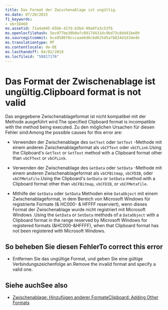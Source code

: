 ```yaml
---
title: Das Format der Zwischenablage ist ungültig.
ms.date: 07/20/2015
f1_keywords:
- vbrID460
ms.assetid: 71a4a045-65bb-417d-b3bd-99a9fa3c53f6
ms.openlocfilehash: 5ec077be30b0afc8917d431dc9bd73c8dd41be89
ms.sourcegitcommit: bce0586f0cccaae6d6cbd625d5a7b824d1d3de4b
ms.translationtype: MT
ms.contentlocale: de-DE
ms.lasthandoff: 04/02/2019
ms.locfileid: "58817176"
---
```

# <a name="clipboard-format-is-not-valid"></a><span data-ttu-id="7b1ff-102">Das Format der Zwischenablage ist ungültig.</span><span class="sxs-lookup"><span data-stu-id="7b1ff-102">Clipboard format is not valid</span></span>
<span data-ttu-id="7b1ff-103">Das angegebene Zwischenablageformat ist nicht kompatibel mit der Methode ausgeführt wird.</span><span class="sxs-lookup"><span data-stu-id="7b1ff-103">The specified Clipboard format is incompatible with the method being executed.</span></span> <span data-ttu-id="7b1ff-104">Zu den möglichen Ursachen für diesen Fehler sind:</span><span class="sxs-lookup"><span data-stu-id="7b1ff-104">Among the possible causes for this error are:</span></span>  
  
-   <span data-ttu-id="7b1ff-105">Verwenden der Zwischenablage des `GetText` oder `SetText` -Methode mit einem anderen Zwischenablageformat als `vbCFText` oder `vbCFLink`.</span><span class="sxs-lookup"><span data-stu-id="7b1ff-105">Using the Clipboard's `GetText` or `SetText` method with a Clipboard format other than `vbCFText` or `vbCFLink`.</span></span>  
  
-   <span data-ttu-id="7b1ff-106">Verwenden der Zwischenablage des `GetData` oder `SetData` -Methode mit einem anderen Zwischenablageformat als `vbCFBitmap`, `vbCFDIB`, oder `vbCFMetafile`.</span><span class="sxs-lookup"><span data-stu-id="7b1ff-106">Using the Clipboard's `GetData` or `SetData` method with a Clipboard format other than `vbCFBitmap`, `vbCFDIB`, or `vbCFMetafile`.</span></span>  
  
-   <span data-ttu-id="7b1ff-107">Mithilfe der `GetData` oder `SetData` Methoden eine `DataObject` mit einem Zwischenablageformat, in dem Bereich von Microsoft Windows für registrierte Formate (& HC000- & HFFFF reserviert), wenn dieses Format der Zwischenablage wurde nicht registriert mit Microsoft Windows .</span><span class="sxs-lookup"><span data-stu-id="7b1ff-107">Using the `GetData` or `SetData` methods of a `DataObject` with a Clipboard format in the range reserved by Microsoft Windows for registered formats (&HC000-&HFFFF), when that Clipboard format has not been registered with Microsoft Windows.</span></span>  
  
## <a name="to-correct-this-error"></a><span data-ttu-id="7b1ff-108">So beheben Sie diesen Fehler</span><span class="sxs-lookup"><span data-stu-id="7b1ff-108">To correct this error</span></span>  
  
-   <span data-ttu-id="7b1ff-109">Entfernen Sie das ungültige Format, und geben Sie eine gültige Verbindungszeichenfolge an.</span><span class="sxs-lookup"><span data-stu-id="7b1ff-109">Remove the invalid format and specify a valid one.</span></span>  
  
## <a name="see-also"></a><span data-ttu-id="7b1ff-110">Siehe auch</span><span class="sxs-lookup"><span data-stu-id="7b1ff-110">See also</span></span>

- [<span data-ttu-id="7b1ff-111">Zwischenablage: Hinzufügen anderer Formate</span><span class="sxs-lookup"><span data-stu-id="7b1ff-111">Clipboard: Adding Other Formats</span></span>](/cpp/mfc/clipboard-adding-other-formats)
